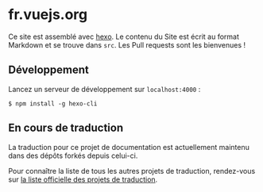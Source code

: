 # fr.vuejs.org

Ce site est assemblé avec [hexo](http://hexo.io/). Le contenu du Site est écrit au format Markdown et se trouve dans `src`. Les Pull requests sont les bienvenues !

## Développement

Lancez un serveur de développement sur `localhost:4000` :

```
$ npm install -g hexo-cli
```

## En cours de traduction

La traduction pour ce projet de documentation est actuellement maintenu dans des dépôts forkés depuis celui-ci.

Pour connaître la liste de tous les autres projets de traduction, rendez-vous sur [la liste officielle des projets de traduction](https://github.com/vuejs/vuejs.org#on-translations).
